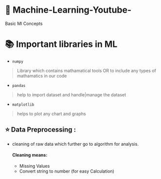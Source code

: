 # :rocket: Machine-Learning-Youtube-
Basic Ml Concepts
# :books: Important libraries in ML
 - `numpy` 
  > Library which contains mathamatical tools OR to include any types of mathamatics in our code
 - `pandas`
  > help to import dataset and handle|manage the dataset
 - `matplotlib`
  >  helps to plot any chart and graphs
## :star: Data Preprocessing :
 - cleaning of raw data which further go to algorithm for analysis.
	####  Cleaning means:
	 - Missing Values
	 - Convert string to number (for easy Calculation)
<!-- cnew -->